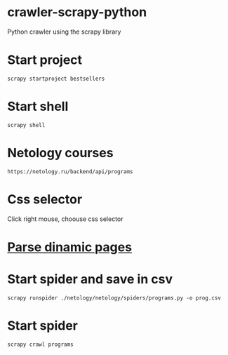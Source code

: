 # crawler-scrapy-python
Python crawler using the scrapy library

# Start project
`scrapy startproject bestsellers`

# Start shell
`scrapy shell`

# Netology courses
`https://netology.ru/backend/api/programs`

# Css selector
Click right mouse, choouse css selector

# [Parse dinamic pages](https://docs.scrapy.org/en/latest/topics/dynamic-content.html)

# Start spider and save in csv
`scrapy runspider ./netology/netology/spiders/programs.py -o prog.csv`

# Start spider
`scrapy crawl programs`